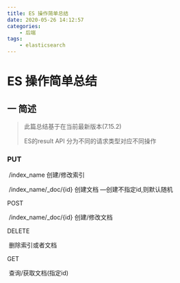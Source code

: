 ```yaml
---
title: ES 操作简单总结
date: 2020-05-26 14:12:57
categories:
    - 后端
tags:
    - elasticsearch
---
```


# ES 操作简单总结

## 一 简述

> 此篇总结基于在当前最新版本(7.15.2)
>
> ES的result API 分为不同的请求类型对应不同操作

### PUT 

​	/index_name 创建/修改索引

​	/index_name/_doc/{id} 创建文档  —创建不指定id,则默认随机

POST

​	/index_name/_doc/{id} 创建/修改文档

DELETE 

​	删除索引或者文档

GET

​	查询/获取文档(指定id)